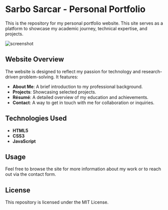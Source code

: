 # Sarbo Sarcar - Personal Portfolio

This is the repository for my personal portfolio website. This site serves as a platform to showcase my academic journey, technical expertise, and projects.

![screenshot](https://i.ibb.co/Jsv8N4F/Screenshot-2024-10-26-164306.png)

## Website Overview
The website is designed to reflect my passion for technology and research-driven problem-solving. It features:

- **About Me**: A brief introduction to my professional background.
- **Projects**: Showcasing selected projects.
- **Résumé**: A detailed overview of my education and achievements.
- **Contact**: A way to get in touch with me for collaboration or inquiries.

## Technologies Used
- **HTML5**
- **CSS3**
- **JavaScript**

## Usage
Feel free to browse the site for more information about my work or to reach out via the contact form.

## License
This repository is licensed under the MIT License.
